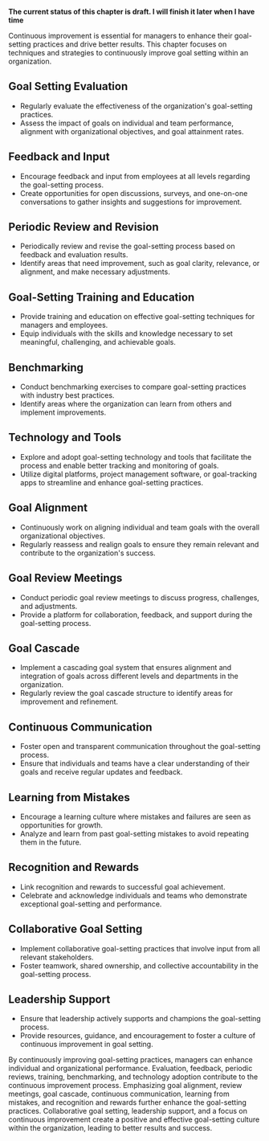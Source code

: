 **The current status of this chapter is draft. I will finish it later when I have time**

Continuous improvement is essential for managers to enhance their goal-setting practices and drive better results. This chapter focuses on techniques and strategies to continuously improve goal setting within an organization.

**Goal Setting Evaluation**
---------------------------

* Regularly evaluate the effectiveness of the organization's goal-setting practices.
* Assess the impact of goals on individual and team performance, alignment with organizational objectives, and goal attainment rates.

**Feedback and Input**
----------------------

* Encourage feedback and input from employees at all levels regarding the goal-setting process.
* Create opportunities for open discussions, surveys, and one-on-one conversations to gather insights and suggestions for improvement.

**Periodic Review and Revision**
--------------------------------

* Periodically review and revise the goal-setting process based on feedback and evaluation results.
* Identify areas that need improvement, such as goal clarity, relevance, or alignment, and make necessary adjustments.

**Goal-Setting Training and Education**
---------------------------------------

* Provide training and education on effective goal-setting techniques for managers and employees.
* Equip individuals with the skills and knowledge necessary to set meaningful, challenging, and achievable goals.

**Benchmarking**
----------------

* Conduct benchmarking exercises to compare goal-setting practices with industry best practices.
* Identify areas where the organization can learn from others and implement improvements.

**Technology and Tools**
------------------------

* Explore and adopt goal-setting technology and tools that facilitate the process and enable better tracking and monitoring of goals.
* Utilize digital platforms, project management software, or goal-tracking apps to streamline and enhance goal-setting practices.

**Goal Alignment**
------------------

* Continuously work on aligning individual and team goals with the overall organizational objectives.
* Regularly reassess and realign goals to ensure they remain relevant and contribute to the organization's success.

**Goal Review Meetings**
------------------------

* Conduct periodic goal review meetings to discuss progress, challenges, and adjustments.
* Provide a platform for collaboration, feedback, and support during the goal-setting process.

**Goal Cascade**
----------------

* Implement a cascading goal system that ensures alignment and integration of goals across different levels and departments in the organization.
* Regularly review the goal cascade structure to identify areas for improvement and refinement.

**Continuous Communication**
----------------------------

* Foster open and transparent communication throughout the goal-setting process.
* Ensure that individuals and teams have a clear understanding of their goals and receive regular updates and feedback.

**Learning from Mistakes**
--------------------------

* Encourage a learning culture where mistakes and failures are seen as opportunities for growth.
* Analyze and learn from past goal-setting mistakes to avoid repeating them in the future.

**Recognition and Rewards**
---------------------------

* Link recognition and rewards to successful goal achievement.
* Celebrate and acknowledge individuals and teams who demonstrate exceptional goal-setting and performance.

**Collaborative Goal Setting**
------------------------------

* Implement collaborative goal-setting practices that involve input from all relevant stakeholders.
* Foster teamwork, shared ownership, and collective accountability in the goal-setting process.

**Leadership Support**
----------------------

* Ensure that leadership actively supports and champions the goal-setting process.
* Provide resources, guidance, and encouragement to foster a culture of continuous improvement in goal setting.

By continuously improving goal-setting practices, managers can enhance individual and organizational performance. Evaluation, feedback, periodic reviews, training, benchmarking, and technology adoption contribute to the continuous improvement process. Emphasizing goal alignment, review meetings, goal cascade, continuous communication, learning from mistakes, and recognition and rewards further enhance the goal-setting practices. Collaborative goal setting, leadership support, and a focus on continuous improvement create a positive and effective goal-setting culture within the organization, leading to better results and success.
